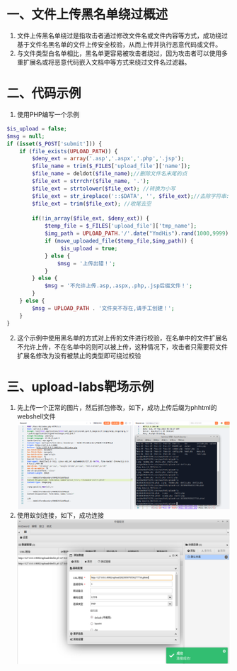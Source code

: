 # 一、文件上传黑名单绕过概述
1. 文件上传黑名单绕过是指攻击者通过修改文件名或文件内容等方式，成功绕过基于文件名黑名单的文件上传安全校验，从而上传并执行恶意代码或文件。
2. 与文件类型白名单相比，黑名单更容易被攻击者绕过，因为攻击者可以使用多重扩展名或将恶意代码嵌入文档中等方式来绕过文件名过滤器。
# 二、代码示例
1. 使用PHP编写一个示例
```PHP
$is_upload = false;
$msg = null;
if (isset($_POST['submit'])) {
    if (file_exists(UPLOAD_PATH)) {
        $deny_ext = array('.asp','.aspx','.php','.jsp');
        $file_name = trim($_FILES['upload_file']['name']);
        $file_name = deldot($file_name);//删除文件名末尾的点
        $file_ext = strrchr($file_name, '.');
        $file_ext = strtolower($file_ext); //转换为小写
        $file_ext = str_ireplace('::$DATA', '', $file_ext);//去除字符串::$DATA
        $file_ext = trim($file_ext); //收尾去空

        if(!in_array($file_ext, $deny_ext)) {
            $temp_file = $_FILES['upload_file']['tmp_name'];
            $img_path = UPLOAD_PATH.'/'.date("YmdHis").rand(1000,9999).$file_ext;            
            if (move_uploaded_file($temp_file,$img_path)) {
                 $is_upload = true;
            } else {
                $msg = '上传出错！';
            }
        } else {
            $msg = '不允许上传.asp,.aspx,.php,.jsp后缀文件！';
        }
    } else {
        $msg = UPLOAD_PATH . '文件夹不存在,请手工创建！';
    }
}
```
2. 这个示例中使用黑名单的方式对上传的文件进行校验，在名单中的文件扩展名不允许上传，不在名单中的则可以被上传，这种情况下，攻击者只需要将文件扩展名修改为没有被禁止的类型即可绕过校验
# 三、upload-labs靶场示例
1. 先上传一个正常的图片，然后抓包修改，如下，成功上传后缀为phhtml的webshell文件
	![1.png](./img/upload/black/1.png)
2. 使用蚁剑连接，如下，成功连接
	![2.png](./img/upload/black/2.png)